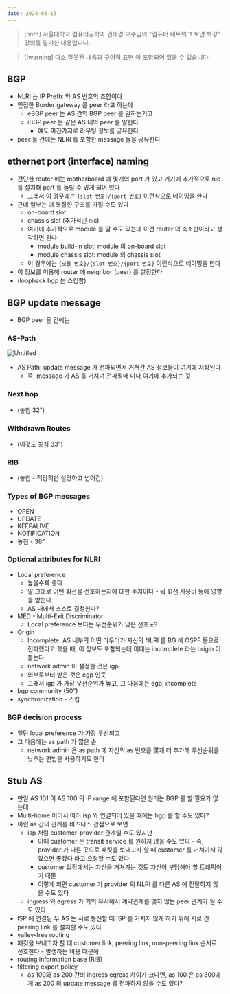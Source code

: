 ```yaml
---
date: 2024-03-13
---
```

> [!info] 서울대학교 컴퓨터공학과 권태경 교수님의 "컴퓨터 네트워크 보안 특강" 강의를 필기한 내용입니다.

> [!warning] 다소 잘못된 내용과 구어적 표현 이 포함되어 있을 수 있습니다.

## BGP

- NLRI 는 IP Prefix 와 AS 번호의 조합이다
- 인접한 Border gateway 를 peer 라고 하는데
    - eBGP peer 는 AS 간의 BGP peer 를 말하는거고
    - iBGP peer 는 같은 AS 내의 peer 를 말한다
        - 얘도 마찬가지로 라우팅 정보를 공유한다
- peer 들 간에는 NLRI 를 포함한 message 들을 공유한다

## ethernet port (interface) naming

- 간단한 router 에는 motherboard 에 몇개의 port 가 있고 거기에 추가적으로 nic 를 설치해 port 를 늘릴 수 있게 되어 있다
    - 그래서 이 경우에는 `{slot 번호}/{port 번호}` 이런식으로 네이밍을 한다
- 근데 일부는 더 복잡한 구조를 가질 수도 있다
    - on-board slot
    - chassis slot (추가적인 nic)
    - 여기에 추가적으로 module 을 달 수도 있는데 이건 router 의 축소판이라고 생각하면 된다
        - module build-in slot: module 의 on-board slot
        - module chassis slot: module 의 chassis slot
    - 이 경우에는 `{모듈 번호}/{slot 번호}/{port 번호}` 이런식으로 네이밍을 한다
- 이 정보를 이용해 router 에 neighbor (peer) 를 설정한다
- (loopback bgp 는 스킵함)

## BGP update message

- BGP peer 들 간에는

### AS-Path

![Untitled](https://prod-files-secure.s3.us-west-2.amazonaws.com/59c1ffa1-e022-4514-88a3-086cb6727db8/a9069c75-6f3c-40d4-b403-d4592492d68d/Untitled.png)

- AS Path: update message 가 전파되면서 거쳐간 AS 정보들이 여기에 저장된다
    - 즉, message 가 AS 를 거치며 전파될때 마다 여기에 추가되는 것

### Next hop

- (놓침 32”)

### Withdrawn Routes

- (이것도 놓침 33”)

### RIB

- (놓침 - 적당히만 설명하고 넘어감)

### Types of BGP messages

- OPEN
- UPDATE
- KEEPALIVE
- NOTIFICATION
- 놓침 - 38”

### Optional attributes for NLRI

- Local preference
    - 높을수록 좋다
    - 말 그대로 어떤 회선을 선호하는지에 대한 수치이다 - 뭐 회선 사용비 등에 영향을 받는다
    - AS 내에서 스스로 결정한다?
- MED - Multi-Exit Discriminator
    - Local preference 보다는 우선순위가 낮은 선호도?
- Origin
    - Incomplete: AS 내부의 어떤 라우터가 자신의 NLRI 를 BG 에 OSPF 등으로 전파했다고 했을 때, 이 정보도 포함되는데 이때는 incomplete 라는 origin 이 붙는다
    - network admin 이 설정한 것은 igp
    - 외부로부터 받은 것은 egp 인듯
    - 그래서 igp 가 가장 우선순위가 높고, 그 다음에는 egp, incomplete
- bgp community (50”)
- synchronization - 스킵

### BGP decision process

- 일단 local preference 가 가장 우선되고
- 그 다음에는 as path 가 짧은 순
    - network admin 은 as path 에 자신의 as 번호를 몇개 더 추가해 우선순위를 낮추는 편법을 사용하기도 한다

## Stub AS

- 만일 AS 101 이 AS 100 의 IP range 에 포함된다면 원래는 BGP 를 할 필요가 없는데
- Multi-home 이어서 여러 isp 와 연결되어 있을 때에는 bgp 를 할 수도 있다?
- 이런 as 간의 관계를 비즈니스 관점으로 보면
    - isp 처럼 customer-provider 관계일 수도 있지만
        - 이때 customer 는 transit service 를 원하지 않을 수도 있다 - 즉, provider 가 다른 곳으로 패킷을 보내고자 할 때 customer 를 거쳐가지 않았으면 좋겠다 라고 요청할 수도 있다
        - customer 입장에서는 자신을 거쳐가는 것도 자신이 부담해야 할 트래픽이기 때문
        - 이렇게 되면 customer 가 provider 의 NLRI 를 다른 AS 에 전달하지 않을 수도 있다
    - ingress 와 egress 가 거의 유사해서 계약관계를 맺지 않는 peer 관계가 될 수도 있다
- ISP 에 연결된 두 AS 는 서로 통신할 때 ISP 를 거치지 않게 하기 위해 서로 간 peering link 를 설치할 수도 있다
- valley-free routing
- 패킷을 보내고자 할 때 customer link, peering link, non-peering link 순서로 선호한다 - 발생하는 비용 때문에
- routing information base (RIB)
- filtering export policy
    - as 100와 as 200 간의 ingress egress 차이가 크다면, as 100 은 as 300에게 as 200 의 update message 를 전파하지 않을 수도 있다?